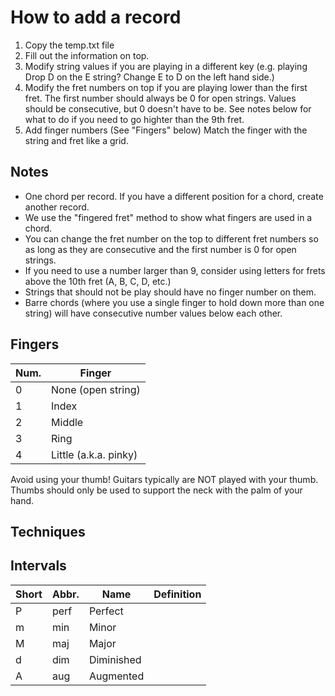 # How to add a record

1. Copy the temp.txt file
2. Fill out the information on top.
3. Modify string values if you are playing in a different key (e.g. playing Drop D on the E string? Change E to D on the left hand side.)
4. Modify the fret numbers on top if you are playing lower than the first fret. The first number should always be 0 for open strings. Values should be consecutive, but 0 doesn't have to be.  See notes below for what to do if you need to go highter than the 9th fret.
5. Add finger numbers (See "Fingers" below) Match the finger with the string and fret like a grid.

## Notes

- One chord per record. If you have a different position for a chord, create another record.
- We use the "fingered fret" method to show what fingers are used in a chord.
- You can change the fret number on the top to different fret numbers so as long as they are consecutive and the first number is 0 for open strings.
- If you need to use a number larger than 9, consider using letters for frets above the 10th fret (A, B, C, D, etc.)
- Strings that should not be play should have no finger number on them.
- Barre chords (where you use a single finger to hold down more than one string) will have consecutive number values below each other. 

## Fingers

| Num. | Finger                |
|------|-----------------------|
| 0    | None (open string)    |
| 1    | Index                 |
| 2    | Middle                |
| 3    | Ring                  |
| 4    | Little (a.k.a. pinky) |

Avoid using your thumb! Guitars typically are NOT played with your thumb. Thumbs should only be used to support the neck with the palm of your hand.

## Techniques


## Intervals

| Short | Abbr. | Name       | Definition |
|-------|-------|------------|------------|
| P     | perf  | Perfect    |
| m     | min   | Minor      |
| M     | maj   | Major      |
| d     | dim   | Diminished |
| A     | aug   | Augmented  |
